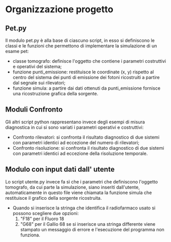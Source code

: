 # Organizzazione progetto

## Pet.py
Il modulo pet.py è alla base di ciascuno script, in esso si definiscono le classi e le funzioni che permettono di implementare la simulazione
di un esame pet:
- classe tomografo: definisce l'oggetto che contiene i parametri costruttivi e operativi del sistema;
- funzione punti_emissione: restituisce le coordinate (x, y) rispetto al centro del sistema dei punti di emissione dei
  fotoni ricostruiti a partire dal segnale sui rilevatori;
- funzione simula: a partire dai dati ottenuti da punti_emissione fornisce una ricostruzione grafica della sorgente.

## Moduli Confronto
Gli altri script python rappresentano invece degli esempi di misura diagnostica in cui si sono variati i parametri operativi e costruttivi:
- Confronto rilevatori: si confronta il risultato diagnostico di due sistemi con parametri identici ad eccezione del numero di rilevatori;
- Confronto risoluzione: si confronta il risultato diagnostico di due sistemi con parametri identici ad eccezione della risoluzione temporale.

## Modulo con input dati dall' utente
Lo script utente.py invece fa sì che i parametri che definiscono l'oggetto tomografo, da cui parte la simulazione, siano inseriti dall'utente, automaticamente
in questo file viene chiamata la funzione simula che restituisce il grafico della sorgente ricostruita.
- Quando si inserisce la stringa che identifica il radiofarmaco usato si possono scegliere due opzioni:
  1. "F18" per il Fluoro 18
  2. "G68" per il Gallio 68
  se si inserisce una stringa differente viene stampato un messaggio di errore e l'esecuzione del programma non funziona.
